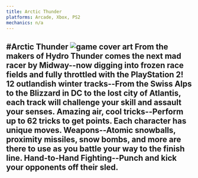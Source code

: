 ```yaml
---
title: Arctic Thunder
platforms: Arcade, Xbox, PS2
mechanics: n/a
---
```

#Arctic Thunder
![game cover art](//images.igdb.com/igdb/image/upload/t_thumb/gvka6j6y7wblrji5q818.jpg "Logo Title Text 1")
From the makers of Hydro Thunder comes the next mad racer by Midway--now digging into frozen race fields and fully throttled with the PlayStation 2! 12 outlandish winter tracks--From the Swiss Alps to the Blizzard in DC to the lost city of Atlantis, each track will challenge your skill and assault your senses. Amazing air, cool tricks--Perform up to 62 tricks to get points. Each character has unique moves. Weapons--Atomic snowballs, proximity missiles, snow bombs, and more are there to use as you battle your way to the finish line. Hand-to-Hand Fighting--Punch and kick your opponents off their sled.
-
